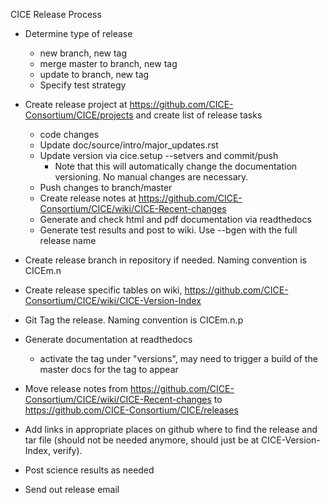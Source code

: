 CICE Release Process
* Determine type of release
  * new branch, new tag
  * merge master to branch, new tag
  * update to branch, new tag
  * Specify test strategy
* Create release project at https://github.com/CICE-Consortium/CICE/projects and create list of release tasks
  * code changes
  * Update doc/source/intro/major_updates.rst
  * Update version via cice.setup --setvers and commit/push
     * Note that this will automatically change the documentation versioning. No manual changes are necessary.
  * Push changes to branch/master
  * Create release notes at https://github.com/CICE-Consortium/CICE/wiki/CICE-Recent-changes
  * Generate and check html and pdf documentation via readthedocs
  * Generate test results and post to wiki. Use --bgen with the full release name

* Create release branch in repository if needed.  Naming convention is CICEm.n
* Create release specific tables on wiki, https://github.com/CICE-Consortium/CICE/wiki/CICE-Version-Index
* Git Tag the release. Naming convention is CICEm.n.p
* Generate documentation at readthedocs
  * activate the tag under "versions", may need to trigger a build of the master docs for the tag to appear
* Move release notes from https://github.com/CICE-Consortium/CICE/wiki/CICE-Recent-changes to https://github.com/CICE-Consortium/CICE/releases
* Add links in appropriate places on github where to find the release and tar file (should not be needed anymore, should just be at CICE-Version-Index, verify).
* Post science results as needed
* Send out release email 